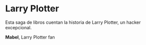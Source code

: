 # Larry Plotter

Esta saga de libros cuentan la historia de Larry Plotter, un hacker excepcional.

**Mabel**, Larry Plotter fan
